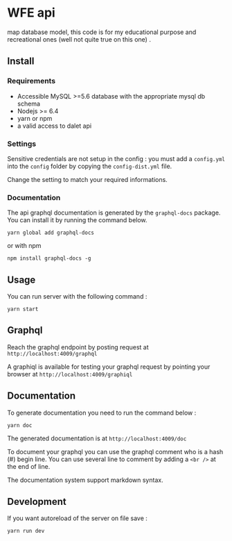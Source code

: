 # WFE api

map database model, this code is for my educational purpose and recreational ones (well not quite true on this one) .



## Install

### Requirements

 * Accessible MySQL >=5.6 database with the appropriate mysql db schema  
 * Nodejs >= 6.4
 * yarn or npm
 * a valid access to dalet api

### Settings

Sensitive credentials are not setup in the config : you must add  a `config.yml` into the `config` folder by 
copying the `config-dist.yml` file.

Change the setting to match your required informations.

### Documentation

The api graphql documentation is generated by the `graphql-docs` package. You can install it by running the command below.

```shell
yarn global add graphql-docs
```

or with npm 

```shell
npm install graphql-docs -g
```

## Usage

You can run server with the following command :

```shell
yarn start
```

## Graphql

Reach the graphql endpoint by posting request at `http://localhost:4009/graphql`

A graphiql is available for testing your graphql request by pointing your browser at `http://localhost:4009/graphiql`


## Documentation

To generate documentation you need to run the command below :

```shell
yarn doc
```
The generated documentation is at `http://localhost:4009/doc`

To document your graphql you can use the graphql comment who is a hash (#) begin line.
You can use several line to comment by adding a `<br />` at the end of line.

The documentation system support markdown syntax.

## Development

If you want autoreload of the server on file save :

```shell
yarn run dev
```
